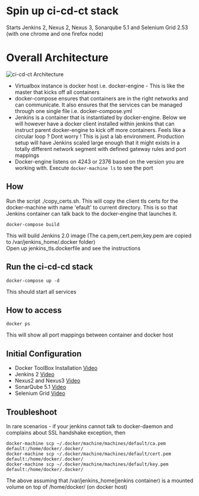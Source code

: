 # Spin up ci-cd-ct stack

Starts Jenkins 2, Nexus 2, Nexus 3, Sonarqube 5.1 and Selenium Grid 2.53 (with one chrome and one firefox node)  

# Overall Architecture

![ci-cd-ct Architecture](https://github.com/machzqcq/docker-tester/blob/master/images/ci-cd-ct.png)  

- Virtualbox instance is docker host i.e. docker-engine - This is like the master that kicks off all containers
- docker-compose ensures that containers are in the right networks and can communicate. It also ensures that the services can be managed through one single file i.e. docker-compose.yml
- Jenkins is a container that is instantiated by docker-engine. Below we will however have a docker client installed within jenkins that can instruct parent docker-engine to kick off more containers. Feels like a circular loop ? Dont worry ! This is just a lab environment. Production setup will have Jenkins scaled large enough that it might exists in a totally different network segment with defined gateway rules and port mappings
- Docker-engine listens on 4243 or 2376 based on the version you are working with. Execute `docker-machine ls` to see the port

## How  

Run the script ./copy_certs.sh. This will copy the client tls certs for the docker-machine with name 'efault' to current directory. This is so that Jenkins container can talk back to the docker-engine that launches it.

```
docker-compose build
```  

This will build Jenkins 2.0 image (The ca.pem,cert.pem,key.pem are copied to /var/jenkins_home/.docker folder)  
Open up jenkins_tls.dockerfile and see the instructions  

## Run the ci-cd-cd stack  

```
docker-compose up -d
```  

This should start all services  

## How to access  

```
docker ps
```  

This will show all port mappings between container and docker host  


## Initial Configuration

- Docker ToolBox Installation [Video](https://vimeo.com/168685756) 
- Jenkins 2 [Video](https://vimeo.com/176071590)
- Nexus2 and Nexus3 [Video](https://vimeo.com/178827586)
- SonarQube 5.1 [Video](https://vimeo.com/178828281)
- Selenium Grid [Video](https://vimeo.com/178829673)


## Troubleshoot

In rare scenarios - if your jenkins cannot talk to docker-daemon and complains about SSL handshake exception, then  

```
docker-machine scp ~/.docker/machine/machines/default/ca.pem default:/home/docker/.docker/
docker-machine scp ~/.docker/machine/machines/default/cert.pem default:/home/docker/.docker/
docker-machine scp ~/.docker/machine/machines/default/key.pem default:/home/docker/.docker/

```  

The above assuming that /var/jenkins_home(jenkins container)  is a mounted volume on top of /home/docker/ (on docker host)


